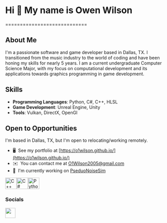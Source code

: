 # Hi 👋 My name is Owen Wilson
============================

## About Me
I'm a passionate software and game developer based in Dallas, TX. I transitioned from the music industry to the world of coding and have been honing my skills for nearly 5 years. I am a current undergraduate Computer Science Major, with my focus on computational development and its applications towards graphics programming in game development. 

## Skills
- **Programming Languages**: Python, C#, C++, HLSL
- **Game Development**: Unreal Engine, Unity
- **Tools**: Vulkan, DirectX, OpenGl

## Open to Opportunities
I'm based in Dallas, TX, but I'm open to relocating/working remotely.

* 🖥️  See my portfolio at [https://o1wilson.github.io/](https://o1wilson.github.io/)
* ✉️  You can contact me at [O1Wilson2005@gmail.com](mailto:O1Wilson2005@gmail.com)
* 🚀  I'm currently working on [PseduoNoiseSim]((https://github.com/O1Wilson/PseudoNoiseSim))

<p align="left">
<a href="https://docs.microsoft.com/en-us/cpp/?view=msvc-170" target="_blank" rel="noreferrer"><img src="https://raw.githubusercontent.com/danielcranney/readme-generator/main/public/icons/skills/cplusplus-colored.svg" width="36" height="36" alt="C++" /></a><a href="https://docs.microsoft.com/en-us/dotnet/csharp/" target="_blank" rel="noreferrer"><img src="https://raw.githubusercontent.com/danielcranney/readme-generator/main/public/icons/skills/csharp-colored.svg" width="36" height="36" alt="C#" /></a><a href="https://www.python.org/" target="_blank" rel="noreferrer"><img src="https://raw.githubusercontent.com/danielcranney/readme-generator/main/public/icons/skills/python-colored.svg" width="36" height="36" alt="Python" /></a>
</p>


### Socials

<a href="https://www.linkedin.com/in/owen-wilson-861147225" target="_blank" rel="noreferrer"> <picture> <source media="(prefers-color-scheme: dark)" srcset="https://raw.githubusercontent.com/danielcranney/readme-generator/main/public/icons/socials/linkedin-dark.svg" /> <source media="(prefers-color-scheme: light)" srcset="https://raw.githubusercontent.com/danielcranney/readme-generator/main/public/icons/socials/linkedin.svg" /> <img src="https://raw.githubusercontent.com/danielcranney/readme-generator/main/public/icons/socials/linkedin.svg" width="32" height="32" /> </picture> </a></p>
